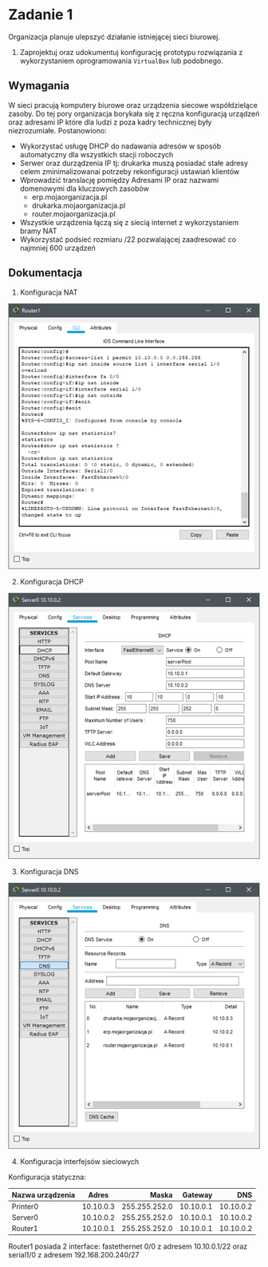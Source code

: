# Zadanie 1

Organizacja planuje ulepszyć działanie istniejącej sieci biurowej.

1. Zaprojektuj oraz udokumentuj konfigurację prototypu rozwiązania z wykorzystaniem oprogramowania ``VirtualBox`` lub podobnego. 

## Wymagania

W sieci pracują komputery biurowe oraz urządzenia siecowe współdzielące zasoby. Do tej pory organizacja borykała się z ręczna konfiguracją urządzeń oraz adresami IP które dla ludzi z poza kadry technicznej były niezrozumiałe. Postanowiono:

* Wykorzystać usługę DHCP do nadawania adresów w sposób automatyczny dla wszystkich stacji roboczych
* Serwer oraz durządzenia IP tj: drukarka muszą posiadać stałe adresy celem zminimalizowanai potrzeby rekonfiguracji ustawiań klientów
* Wprowadzić translację pomiędzy Adresami IP oraz nazwami domenowymi dla kluczowych zasobów
   - erp.mojaorganizacja.pl
   - drukarka.mojaorganizacja.pl
   - router.mojaorganizacja.pl
* Wszystkie urządzenia łączą się z siecią internet z wykorzystaniem bramy NAT
* Wykorzystać podsieć rozmiaru /22 pozwalającej zaadresować co najmniej 600 urządzeń

## Dokumentacja
   1. Konfiguracja NAT
   
   ![zadanie 1](nat.png)
   
   2. Konfiguracja DHCP
   
   ![zadanie 1](dhcp.png)
   
   3. Konfiguracja DNS
   
   ![zadanie 1](dns.png)
   
   4. Konfiguracja interfejsów sieciowych

Konfiguracja statyczna:

| Nazwa urządzenia   | Adres | Maska     | Gateway     | DNS |
| -------------     |:-------------: | -----:       | -----:  | -----:   |
|   Printer0 | 10.10.0.3  | 255.255.252.0    | 10.10.0.1| 10.10.0.2  |
|   Server0  | 10.10.0.2 |   255.255.252.0   | 10.10.0.1  | 10.10.0.2|
|   Router1  | 10.10.0.1 | 255.255.252.0 | 10.10.0.1  | 10.10.0.2  |

Router1 posiada 2 interface: fastethernet 0/0 z adresem 10.10.0.1/22 oraz serial1/0 z adresem 192.168.200.240/27

